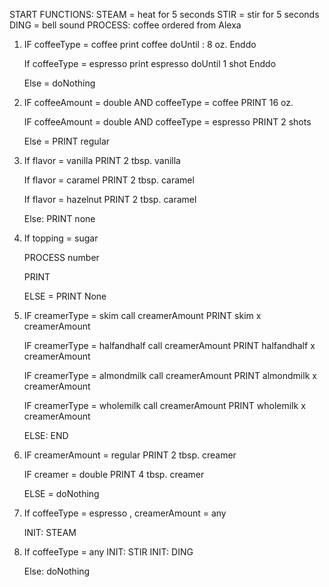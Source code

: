 START
FUNCTIONS: STEAM = heat for 5 seconds
            STIR = stir for 5 seconds
            DING = bell sound
PROCESS: coffee ordered from Alexa
1. IF coffeeType = coffee
    print coffee
    doUntil : 8 oz. Enddo
    
    If coffeeType = espresso
    print espresso
    doUntil 1 shot Enddo

    Else = doNothing

2. IF coffeeAmount = double
    AND coffeeType = coffee
    PRINT 16 oz.

    IF coffeeAmount = double
    AND coffeeType = espresso
    PRINT 2 shots

    Else = PRINT regular

2. If flavor = vanilla
    PRINT 2 tbsp. vanilla

    If flavor = caramel
        PRINT 2 tbsp. caramel
    
    If flavor = hazelnut
        PRINT 2 tbsp. caramel

    Else: PRINT none

3. If topping = sugar

    PROCESS number

    PRINT

    ELSE = PRINT None

2. IF creamerType = skim
    call creamerAmount
    PRINT skim x creamerAmount

    IF creamerType = halfandhalf
    call creamerAmount
    PRINT halfandhalf x creamerAmount

    IF creamerType = almondmilk
    call creamerAmount
    PRINT almondmilk x creamerAmount

    IF creamerType = wholemilk
    call creamerAmount
    PRINT wholemilk x creamerAmount

    ELSE: END

    
3. IF creamerAmount = regular 
    PRINT 2 tbsp. creamer

    IF creamer = double
    PRINT 4 tbsp. creamer

    ELSE = doNothing

6. If coffeeType = espresso , creamerAmount = any

    INIT: STEAM

7. If coffeeType = any
    INIT: STIR
    INIT: DING

    Else: doNothing